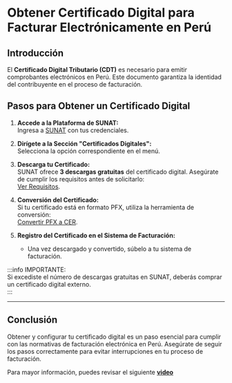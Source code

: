 # Obtener Certificado Digital para Facturar Electrónicamente en Perú  


## Introducción  
El **Certificado Digital Tributario (CDT)** es necesario para emitir comprobantes electrónicos en Perú. Este documento garantiza la identidad del contribuyente en el proceso de facturación.

## Pasos para Obtener un Certificado Digital  

1. **Accede a la Plataforma de SUNAT:**  
   Ingresa a [SUNAT](https://www.sunat.gob.pe/) con tus credenciales.

2. **Dirígete a la Sección "Certificados Digitales":**  
   Selecciona la opción correspondiente en el menú.

3. **Descarga tu Certificado:**  
   SUNAT ofrece **3 descargas gratuitas** del certificado digital. Asegúrate de cumplir los requisitos antes de solicitarlo:  
   [Ver Requisitos](https://cpe.sunat.gob.pe/certificado-digital#item-2).

4. **Conversión del Certificado:**  
   Si tu certificado está en formato PFX, utiliza la herramienta de conversión:  
   [Convertir PFX a CER](https://llama.pe/converter_pfx_to_cer).

5. **Registro del Certificado en el Sistema de Facturación:**  
   - Una vez descargado y convertido, súbelo a tu sistema de facturación.  


:::info IMPORTANTE:  
Si excediste el número de descargas gratuitas en SUNAT, deberás comprar un certificado digital externo.  
:::

---

## Conclusión  
Obtener y configurar tu certificado digital es un paso esencial para cumplir con las normativas de facturación electrónica en Perú. Asegúrate de seguir los pasos correctamente para evitar interrupciones en tu proceso de facturación.  

Para mayor información, puedes revisar el siguiente **[video](https://www.youtube.com/watch?v=N8fse05yda8)**

